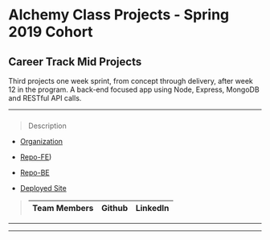 # Alchemy Class Projects - Spring 2019 Cohort

## Career Track Mid Projects

Third projects one week sprint, from concept through delivery, after week 12 in the program.  A back-end focused app using Node, Express, MongoDB and RESTful API calls.
___
### 

> Description 
>>

* [Organization](https://github.com/Chatable-2021)

* [Repo-FE](https://github.com/Chatable-2021/chatable-client))

* [Repo-BE](https://github.com/Chatable-2021/chatable-server)

* [Deployed Site](https://adoring-wright-0eba98.netlify.app/)

>| Team Members  | Github  | LinkedIn  |
>|---|---|---|

___
___
